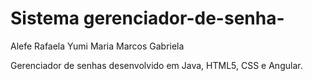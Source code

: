 # Sistema gerenciador-de-senha-
Alefe
Rafaela Yumi
Maria
Marcos
Gabriela

Gerenciador de senhas desenvolvido em Java, HTML5, CSS e Angular.

